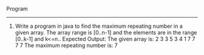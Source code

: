 Program 
__________________________
1. Write a program in java to find the maximum repeating number in a given array.
The array range is [0..n-1] and the elements are in the range [0..k-1] and k<=n..
 Expected Output:
 The given array is:
 2 3 3 5 3 4 1 7 7 7 7
 The maximum repeating number is: 7